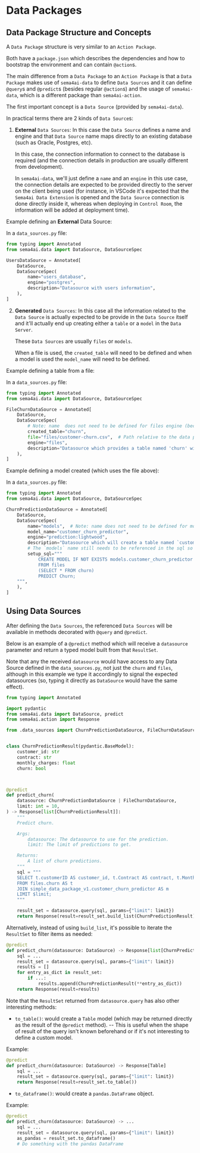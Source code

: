 # Data Packages

## Data Package Structure and Concepts

A `Data Package` structure is very similar to an `Action Package`.

Both have a `package.json` which describes the dependencies and how to bootstrap the environment and
can contain `@action`s.

The main difference from a `Data Package` to an `Action Package` is that a `Data Package` makes use of `sema4ai-data` to define
`Data Sources` and it can define `@query`s and `@predict`s (besides regular `@action`s) and the usage of `sema4ai-data`,
which is a different package than `sema4ai-action`.

The first important concept is a `Data Source` (provided by `sema4ai-data`).

In practical terms there are 2 kinds of `Data Source`s:

1. **External** `Data Sources`: In this case the `Data Source` defines a name and engine and that `Data Source` name
   maps directly to an existing database (such as Oracle, Postgres, etc).

   In this case, the connection information to connect to the database is required (and the connection details
   in production are usually different from development).

   In `sema4ai-data`, we'll just define a `name` and an `engine` in this use case, the connection details are
   expected to be provided directly to the server on the client being used (for instance, in VSCode it's expected
   that the `Sema4ai Data Extension` is opened and the `Data Source` connection is done directly inside it, whereas
   when deploying in `Control Room`, the information will be added at deployment time).

Example defining an **External** Data Source:

In a `data_sources.py` file:

```python
from typing import Annotated
from sema4ai.data import DataSource, DataSourceSpec

UsersDataSource = Annotated[
    DataSource,
    DataSourceSpec(
        name="users_database",
        engine="postgres",
        description="Datasource with users information",
    ),
]
```

2. **Generated** `Data Sources`: In this case all the information related to the `Data Source` is actually expected
   to be provide in the `Data Source` itself and it'll actually end up creating either a `table` or a `model`
   in the `Data Server`.

   These `Data Sources` are usually `files` or `models`.

   When a file is used, the `created_table` will need to be defined and when a model is used the `model_name` will
   need to be defined.

Example defining a table from a file:

In a `data_sources.py` file:

```python
from typing import Annotated
from sema4ai.data import DataSource, DataSourceSpec

FileChurnDataSource = Annotated[
    DataSource,
    DataSourceSpec(
        # Note: name  does not need to be defined for files engine (because in this case the data source name is always files)
        created_table="churn",
        file="files/customer-churn.csv",  # Path relative to the data package root
        engine="files",
        description="Datasource which provides a table named 'churn' with customer churn data.",
    ),
]
```

Example defining a model created (which uses the file above):

In a `data_sources.py` file:

```python
from typing import Annotated
from sema4ai.data import DataSource, DataSourceSpec

ChurnPredictionDataSource = Annotated[
    DataSource,
    DataSourceSpec(
        name="models",  # Note: name does not need to be defined for models engine (when `model_name` is defined the data source is `models` by default)
        model_name="customer_churn_predictor",
        engine="prediction:lightwood",
        description="Datasource which will create a table named `customer_churn_predictor` in the `my_models` project.",
        # The `models` name still needs to be referenced in the sql so that `customer_churn_predictor` is created inside of the `models` data source.
        setup_sql="""
            CREATE MODEL IF NOT EXISTS models.customer_churn_predictor
            FROM files
            (SELECT * FROM churn)
            PREDICT Churn;
    """,
    ),
]
```

## Using Data Sources

After defining the `Data Sources`, the referenced `Data Sources` will be available in methods decorated with `@query` and `@predict`.

Below is an example of a `@predict` method which will receive a `datasource` parameter and return a typed model
built from that `ResultSet`.

Note that any the received `datasource` would have access to any Data Source defined
in the `data_sources.py`, not just the `churn` and `files`, although in this example we type it accordingly to
signal the expected datasources (so, typing it directly as `DataSource` would have the same effect).

```python
from typing import Annotated

import pydantic
from sema4ai.data import DataSource, predict
from sema4ai.action import Response

from .data_sources import ChurnPredictionDataSource, FileChurnDataSource


class ChurnPredictionResult(pydantic.BaseModel):
    customer_id: str
    contract: str
    monthly_charges: float
    churn: bool



@predict
def predict_churn(
    datasource: ChurnPredictionDataSource | FileChurnDataSource,
    limit: int = 10,
) -> Response[list[ChurnPredictionResult]]:
    """
    Predict churn.

    Args:
        datasource: The datasource to use for the prediction.
        limit: The limit of predictions to get.

    Returns:
        A list of churn predictions.
    """
    sql = """
    SELECT t.customerID AS customer_id, t.Contract AS contract, t.MonthlyCharges AS monthly_charges, m.Churn AS churn
    FROM files.churn AS t
    JOIN simple_data_package_v1.customer_churn_predictor AS m
    LIMIT $limit;
    """

    result_set = datasource.query(sql, params={"limit": limit})
    return Response(result=result_set.build_list(ChurnPredictionResult))
```

Alternatively, instead of using `build_list`, it's possible to iterate the `ResultSet` to filter items as needed:

```python
@predict
def predict_churn(datasource: DataSource) -> Response[list[ChurnPredictionResult]]
    sql = ...
    result_set = datasource.query(sql, params={"limit": limit})
    results = []
    for entry_as_dict in result_set:
        if ...:
            results.append(ChurnPredictionResult(**entry_as_dict))
    return Response(result=results)
```

Note that the `ResultSet` returned from `datasource.query` has also other interesting methods:

- `to_table()`: would create a `Table` model (which may be returned directly as the result of the `@predict` method).
  -- This is useful when the shape of result of the query isn't known beforehand or if it's not interesting to define a custom model.

Example:

```python
@predict
def predict_churn(datasource: DataSource) -> Response[Table]
    sql = ...
    result_set = datasource.query(sql, params={"limit": limit})
    return Response(result=result_set.to_table())
```

- `to_dataframe()`: would create a `pandas.DataFrame` object.

Example:

```python
@predict
def predict_churn(datasource: DataSource) -> ...
    sql = ...
    result_set = datasource.query(sql, params={"limit": limit})
    as_pandas = result_set.to_dataframe()
    # Do something with the pandas DataFrame
```
